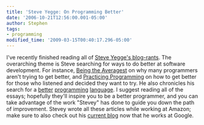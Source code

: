 ```yaml
---
title: 'Steve Yegge: On Programming Better'
date: '2006-10-21T12:56:00.001-05:00'
author: Stephen
tags:
- programming
modified_time: '2009-03-15T00:40:17.296-05:00'
---
```


I've recently finished reading all of [Steve Yegge's blog-rants](http://steve.yegge.googlepages.com/blog-rants). The overarching theme is
Steve searching for ways to do better at software development. For instance,
[Being the Averagest](http://steve.yegge.googlepages.com/being-the-averagest) on why many programmers aren't trying to get better, and
[Practicing Programming](http://steve.yegge.googlepages.com/practicing-programming) on how to get better for those who listened and decided
they want to try.  He also chronicles his search for a [better](http://steve.yegge.googlepages.com/language-grubbing)
[programming](http://steve.yegge.googlepages.com/tour-de-babel) [language](http://steve.yegge.googlepages.com/language-trickery-and-ejb).
I suggest reading all of the essays; hopefully they'll inspire you to be a better programmer, and you can take advantage of the work
"Stevey" has done to guide you down the path of improvement. Stevey wrote all these articles while working at Amazon; make sure to also
check out his [current blog](http://steve-yegge.blogspot.com) now that he works at Google.
